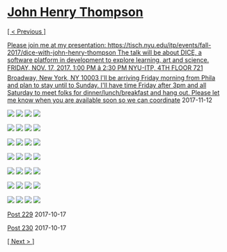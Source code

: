 # [John Henry Thompson](../README.md)

[[ < Previous ]](2017-11-12-1.md)



[Please join me at my presentation:  https://tisch.nyu.edu/itp/events/fall-2017/dice-with-john-henry-thompson  The talk will be about DICE, a software platform in development to explore learning, art and science.  FRIDAY, NOV. 17, 2017. 1:00 PM â 2:30 PM NYU-ITP, 4TH FLOOR 721 Broadway, New York, NY 10003  I'll be arriving Friday morning from Phila and plan to stay until to Sunday. I'll have time Friday after 3pm and all Saturday to meet folks for dinner/lunch/breakfast and hang out.  Please let me know when you are available soon so we can coordinate](https://tisch.nyu.edu/itp/events/fall-2017/dice-with-john-henry-thompson)
2017-11-12

[![](../media/2017-11-12/Timeline-Photos-The-colored-mind-somewhere-in-the-creative-energ-thumb.jpg)](../posts/2017-11-12-3.md) [![](../media/2017-11-12/Timeline-Photos-Learning-up-the-youth-thumb.jpg)](../posts/2017-11-12-4.md) [![](../media/2017-11-12/Timeline-Photos-Fond-memories-of-languages-of-yesteryear-thumb.jpg)](../posts/2017-11-12-5.md) [![](../media/2017-11-12/OS-X-Photos-Jervis-Thompson-on-his-way-to-a-date-with-Destiny-thumb.jpg)](../posts/2017-11-12-6.md)

[![](../media/2017-11-12/OS-X-Photos-Jervo-enjoys-another-trip-around-our-sun-thumb.jpg)](../posts/2017-11-12-7.md) [![](../media/2017-11-10/Timeline-Photos-Colored-mind-RGB-cactus-thumb.jpg)](../posts/2017-11-10-1.md) [![](../media/2017-11-09/Timeline-Photos-DICE-123-Good-morning-gravity-thumb.jpg)](../posts/2017-11-09-1.md) [![](../media/2017-11-09/Timeline-Photos-Colored-mind-RGB-bite-force-thumb.jpg)](../posts/2017-11-09-2.md)

[![](../media/2017-11-09/Teeth-upgrade-complete-3D-is-everywhere-thumb.jpg)](../posts/2017-11-09-3.md) [![](../media/2017-11-08/Timeline-Photos-Between-a-rock-and-a-thumb.jpg)](../posts/2017-11-08-1.md) [![](../media/2017-11-08/Timeline-Photos-North-America-from-above-thumb.jpg)](../posts/2017-11-08-2.md) [![](../media/2017-11-05/Timeline-Photos-Colored-mind-DICE-API-desktop-and-device-debuggi-thumb.jpg)](../posts/2017-11-05-1.md)

[![](../media/2017-11-05/Timeline-Photos-Colored-mind-portal-to-Serius-B-thumb.jpg)](../posts/2017-11-05-2.md) [![](../media/2017-11-03/Timeline-Photos-Colored-mind-star-tomatoe-thumb.jpg)](../posts/2017-11-03-1.md) [![](../media/2017-11-03/Timeline-Photos-Colored-mind-transmission-from-Serius-B-4k-thumb.jpg)](../posts/2017-11-03-2.md) [![](../media/2017-11-03/Timeline-Photos-Colored-mind-transmission-from-Serius-B-1k-254-thumb.jpg)](../posts/2017-11-03-3.md)

[![](../media/2017-11-03/Timeline-Photos-Colored-mind-transmission-from-Serius-B-1k-255-thumb.jpg)](../posts/2017-11-03-4.md) [![](../media/2017-10-31/Timeline-Photos-Colored-mind-end-of-month-DICE-doodle-thumb.jpg)](../posts/2017-10-31-1.md) [![](../media/2017-10-31/Timeline-Photos-Colored-mind-end-of-month-DICE-doodle-1-thumb.jpg)](../posts/2017-10-31-2.md) [![](../media/2017-10-31/Timeline-Photos-Colored-mind-end-of-month-DICE-doodle-2-thumb.jpg)](../posts/2017-10-31-3.md)

[![](../media/2017-10-29/Timeline-Photos-Proud-father-of-Nile-Thompson-trying-out-for-Lac-thumb.jpg)](../posts/2017-10-29-1.md) [![](../media/2017-10-29/Timeline-Photos-Colored-mind-wet-memories-of-past-seasons-thumb.jpg)](../posts/2017-10-29-2.md) [![](../media/2017-10-29/Timeline-Photos-Colored-mind-new-life-peeking-thru-old-thumb.jpg)](../posts/2017-10-29-3.md) [![](../media/2017-10-27/Timeline-Photos-In-shadow-thumb.jpg)](../posts/2017-10-27-1.md)

[![](../media/2017-10-27/Timeline-Photos-In-light-thumb.jpg)](../posts/2017-10-27-2.md) [![](../media/2017-10-24/Timeline-Photos-Post-storm-thumb.jpg)](../posts/2017-10-24-1.md) [![](../media/2017-10-22/Timeline-Photos-Metal-Odd-couple-in-my-hood-thumb.jpg)](../posts/2017-10-22-1.md) [![](../media/2017-10-18/Timeline-Photos-Skype-chat-with-my-cosmic-twin-benjaminb-on-our-thumb.jpg)](../posts/2017-10-18-1.md)



[Post 229](https://mobile.nytimes.com/blogs/krugman/2017/10/14/lies-lies-lies-lies-lies-lies-lies-lies-lies-lies/?smid=fb-share&referer=http%3A%2F%2Fm.facebook.com)
2017-10-17



[Post 230](https://www.si.com/nba/2017/10/16/gregg-popovich-donald-trump-soulless-coward)
2017-10-17

[[ Next > ]](2017-09-28-1.md)